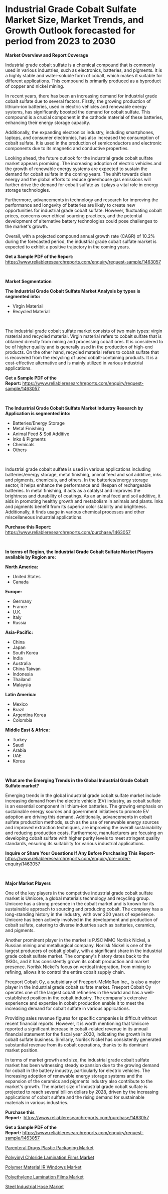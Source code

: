 <p><h1>Industrial Grade Cobalt Sulfate Market Size, Market Trends, and Growth Outlook forecasted for period from 2023 to 2030</h1></p><p><strong>Market Overview and Report Coverage</strong></p>
<p><p>Industrial grade cobalt sulfate is a chemical compound that is commonly used in various industries, such as electronics, batteries, and pigments. It is a highly stable and water-soluble form of cobalt, which makes it suitable for different applications. This compound is primarily produced as a byproduct of copper and nickel mining.</p><p>In recent years, there has been an increasing demand for industrial grade cobalt sulfate due to several factors. Firstly, the growing production of lithium-ion batteries, used in electric vehicles and renewable energy systems, has significantly boosted the demand for cobalt sulfate. This compound is a crucial component in the cathode material of these batteries, enhancing their energy storage capacity.</p><p>Additionally, the expanding electronics industry, including smartphones, laptops, and consumer electronics, has also increased the consumption of cobalt sulfate. It is used in the production of semiconductors and electronic components due to its magnetic and conductive properties.</p><p>Looking ahead, the future outlook for the industrial grade cobalt sulfate market appears promising. The increasing adoption of electric vehicles and the growth of renewable energy systems are expected to sustain the demand for cobalt sulfate in the coming years. The shift towards clean energy and the global efforts to reduce greenhouse gas emissions will further drive the demand for cobalt sulfate as it plays a vital role in energy storage technologies.</p><p>Furthermore, advancements in technology and research for improving the performance and longevity of batteries are likely to create new opportunities for industrial grade cobalt sulfate. However, fluctuating cobalt prices, concerns over ethical sourcing practices, and the potential development of alternative battery technologies could pose challenges to the market's growth.</p><p>Overall, with a projected compound annual growth rate (CAGR) of 10.2% during the forecasted period, the industrial grade cobalt sulfate market is expected to exhibit a positive trajectory in the coming years.</p></p>
<p><strong>Get a Sample PDF of the Report:</strong> <a href="https://www.reliableresearchreports.com/enquiry/request-sample/1463057">https://www.reliableresearchreports.com/enquiry/request-sample/1463057</a></p>
<p>&nbsp;</p>
<p><strong>Market Segmentation</strong></p>
<p><strong>The Industrial Grade Cobalt Sulfate Market Analysis by types is segmented into:</strong></p>
<p><ul><li>Virgin Material</li><li>Recycled Material</li></ul></p>
<p>&nbsp;</p>
<p><p>The industrial grade cobalt sulfate market consists of two main types: virgin material and recycled material. Virgin material refers to cobalt sulfate that is obtained directly from mining and processing cobalt ores. It is considered to be of higher quality and is generally used in the production of high-end products. On the other hand, recycled material refers to cobalt sulfate that is recovered from the recycling of used cobalt-containing products. It is a cost-effective alternative and is mainly utilized in various industrial applications.</p></p>
<p><strong>Get a Sample PDF of the Report:</strong>&nbsp;<a href="https://www.reliableresearchreports.com/enquiry/request-sample/1463057">https://www.reliableresearchreports.com/enquiry/request-sample/1463057</a></p>
<p>&nbsp;</p>
<p><strong>The Industrial Grade Cobalt Sulfate Market Industry Research by Application is segmented into:</strong></p>
<p><ul><li>Batteries/Energy Storage</li><li>Metal Finishing</li><li>Animal Feed & Soil Additive</li><li>Inks & Pigments</li><li>Chemicals</li><li>Others</li></ul></p>
<p>&nbsp;</p>
<p><p>Industrial grade cobalt sulfate is used in various applications including batteries/energy storage, metal finishing, animal feed and soil additive, inks and pigments, chemicals, and others. In the batteries/energy storage sector, it helps enhance the performance and lifespan of rechargeable batteries. In metal finishing, it acts as a catalyst and improves the brightness and durability of coatings. As an animal feed and soil additive, it aids in promoting healthy growth and metabolism in animals and plants. Inks and pigments benefit from its superior color stability and brightness. Additionally, it finds usage in various chemical processes and other miscellaneous industrial applications.</p></p>
<p><strong>Purchase this Report:</strong>&nbsp; <a href="https://www.reliableresearchreports.com/purchase/1463057">https://www.reliableresearchreports.com/purchase/1463057</a></p>
<p>&nbsp;</p>
<p><strong>In terms of Region, the Industrial Grade Cobalt Sulfate Market Players available by Region are:</strong></p>
<p>
    <p> <strong> North America: </strong>
        <ul>
            <li>United States</li>
            <li>Canada</li>
        </ul>
        </p> 
    <p> <strong> Europe: </strong>
        <ul>
            <li>Germany</li>
            <li>France</li>
            <li>U.K.</li>
            <li>Italy</li>
            <li>Russia</li>
        </ul>
        </p> 
    <p> <strong> Asia-Pacific: </strong>
        <ul>
            <li>China</li>
            <li>Japan</li>
            <li>South Korea</li>
            <li>India</li>
            <li>Australia</li>
            <li>China Taiwan</li>
            <li>Indonesia</li>
            <li>Thailand</li>
            <li>Malaysia</li>
        </ul>
        </p> 
    <p> <strong> Latin America: </strong>
        <ul>
            <li>Mexico</li>
            <li>Brazil</li>
            <li>Argentina Korea</li>
            <li>Colombia</li>
        </ul>
        </p> 
    <p> <strong> Middle East & Africa: </strong>
        <ul>
            <li>Turkey</li>
            <li>Saudi</li>
            <li>Arabia</li>
            <li>UAE</li>
            <li>Korea</li>
        </ul>
    </p>
    </p>
<p>&nbsp;</p>
<p><strong>What are the Emerging Trends in the Global Industrial Grade Cobalt Sulfate market?</strong></p>
<p><p>Emerging trends in the global industrial grade cobalt sulfate market include increasing demand from the electric vehicle (EV) industry, as cobalt sulfate is an essential component in lithium-ion batteries. The growing emphasis on sustainable energy sources and government initiatives to promote EV adoption are driving this demand. Additionally, advancements in cobalt sulfate production methods, such as the use of renewable energy sources and improved extraction techniques, are improving the overall sustainability and reducing production costs. Furthermore, manufacturers are focusing on developing cobalt sulfate with higher purity levels to meet stringent quality standards, ensuring its suitability for various industrial applications.</p></p>
<p><strong>Inquire or Share Your Questions If Any Before Purchasing This Report</strong>- <a href="https://www.reliableresearchreports.com/enquiry/pre-order-enquiry/1463057">https://www.reliableresearchreports.com/enquiry/pre-order-enquiry/1463057</a></p>
<p>&nbsp;</p>
<p><strong>Major Market Players</strong></p>
<p><p>One of the key players in the competitive industrial grade cobalt sulfate market is Umicore, a global materials technology and recycling group. Umicore has a strong presence in the cobalt market and is known for its sustainable approach to sourcing and producing cobalt. The company has a long-standing history in the industry, with over 200 years of experience. Umicore has been actively involved in the development and production of cobalt sulfate, catering to diverse industries such as batteries, ceramics, and pigments.</p><p>Another prominent player in the market is PJSC MMC Norilsk Nickel, a Russian mining and metallurgical company. Norilsk Nickel is one of the largest producers of cobalt globally, with a significant share in the industrial grade cobalt sulfate market. The company's history dates back to the 1930s, and it has consistently grown its cobalt production and market presence. Norilsk Nickel's focus on vertical integration, from mining to refining, allows it to control the entire cobalt supply chain.</p><p>Freeport Cobalt Oy, a subsidiary of Freeport-McMoRan Inc., is also a major player in the industrial grade cobalt sulfate market. Freeport Cobalt Oy operates one of the largest cobalt refineries in the world and has a well-established position in the cobalt industry. The company's extensive experience and expertise in cobalt production enable it to meet the increasing demand for cobalt sulfate in various applications.</p><p>Providing sales revenue figures for specific companies is difficult without recent financial reports. However, it is worth mentioning that Umicore reported a significant increase in cobalt-related revenue in its annual financial statement for the fiscal year 2020, indicating the growth in its cobalt sulfate business. Similarly, Norilsk Nickel has consistently generated substantial revenue from its cobalt operations, thanks to its dominant market position.</p><p>In terms of market growth and size, the industrial grade cobalt sulfate market has been witnessing steady expansion due to the growing demand for cobalt in the battery industry, particularly for electric vehicles. The increasing adoption of renewable energy storage systems and the expansion of the ceramics and pigments industry also contribute to the market's growth. The market size of industrial grade cobalt sulfate is projected to reach several billion dollars by 2028, driven by the increasing applications of cobalt sulfate and the rising demand for sustainable materials in various industries.</p></p>
<p><strong>Purchase this Report:</strong>&nbsp;&nbsp;<a href="https://www.reliableresearchreports.com/purchase/1463057">https://www.reliableresearchreports.com/purchase/1463057</a></p>
<p></p>
<p><strong>Get a Sample PDF of the Report:</strong>&nbsp;<a href="https://www.reliableresearchreports.com/enquiry/request-sample/1463057">https://www.reliableresearchreports.com/enquiry/request-sample/1463057</a></p>
<p><p><a href="https://github.com/santosh758595/Market-Research-Report-List-2/blob/main/parenteral-drugs-plastic-packaging-market.md">Parenteral Drugs Plastic Packaging Market</a></p><p><a href="https://github.com/YashRP12/Market-Research-Report-List-2/blob/main/polyvinyl-chloride-lamination-films-market.md">Polyvinyl Chloride Lamination Films Market</a></p><p><a href="https://github.com/Chiragrp24/Market-Research-Report-List-2/blob/main/polymer-material-ir-windows-market.md">Polymer Material IR Windows Market</a></p><p><a href="https://github.com/Chiragrp25/Market-Research-Report-List-2/blob/main/polyethylene-lamination-films-market.md">Polyethylene Lamination Films Market</a></p><p><a href="https://github.com/Chiragrp23/Market-Research-Report-List-2/blob/main/steel-industrial-hose-market.md">Steel Industrial Hose Market</a></p></p>